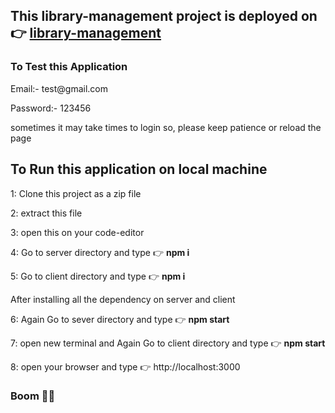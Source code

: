 ## This library-management project is deployed on 👉 <a href="https://mern-library-management.vercel.app/"> library-management </a>
### To Test this Application
<p>Email:- test@gmail.com</p>
<p>Password:- 123456</p>
<p>sometimes it may take times to login so, please keep patience or reload the page</p>

## To Run this application on local machine
<p>1: Clone this project as a zip file</p>
<p>2: extract this file</p>
<p>3: open this on your code-editor</p>
<p>4: Go to server directory and type 👉 <b>npm i</b></p>
<p>5: Go to client directory and type 👉 <b>npm i</b></p>
After installing all the dependency on server and client
<p>6: Again Go to sever directory and type 👉 <b>npm start</b></p>
<p>7: open new terminal and Again Go to client directory and type 👉 <b>npm start</b></p>
<p>8: open your browser and type 👉 http://localhost:3000 </p>

### Boom 🎇🔥 
